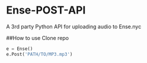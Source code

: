 # Ense-POST-API

A 3rd party Python API for uploading audio to Ense.nyc

##How to use
Clone repo

```python
e = Ense()
e.Post('PATH/TO/MP3.mp3')
```
